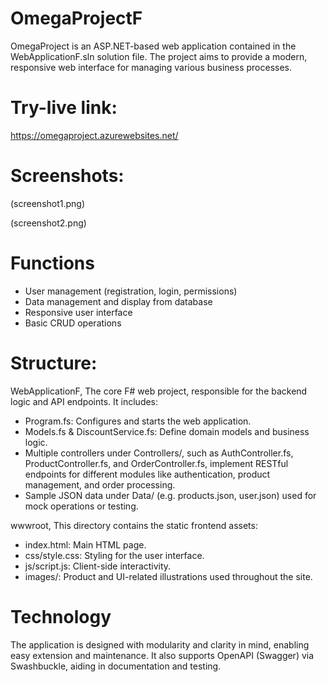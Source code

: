 # OmegaProjectF

OmegaProject is an ASP.NET-based web application contained in the WebApplicationF.sln solution file.
The project aims to provide a modern, responsive web interface for managing various business processes.

# Try-live link:

https://omegaproject.azurewebsites.net/

# Screenshots:

(screenshot1.png)

(screenshot2.png)

# Functions

- User management (registration, login, permissions)
- Data management and display from database
- Responsive user interface
- Basic CRUD operations

# Structure:

WebApplicationF,
The core F# web project, responsible for the backend logic and API endpoints. It includes:

- Program.fs: Configures and starts the web application.
- Models.fs & DiscountService.fs: Define domain models and business logic.
- Multiple controllers under Controllers/, such as AuthController.fs, ProductController.fs, and OrderController.fs, implement RESTful endpoints for different modules like authentication, product management, and order processing.
- Sample JSON data under Data/ (e.g. products.json, user.json) used for mock operations or testing.

wwwroot,
This directory contains the static frontend assets:

- index.html: Main HTML page.
- css/style.css: Styling for the user interface.
- js/script.js: Client-side interactivity.
- images/: Product and UI-related illustrations used throughout the site.

# Technology

The application is designed with modularity and clarity in mind, enabling easy extension and maintenance.
It also supports OpenAPI (Swagger) via Swashbuckle, aiding in documentation and testing.
